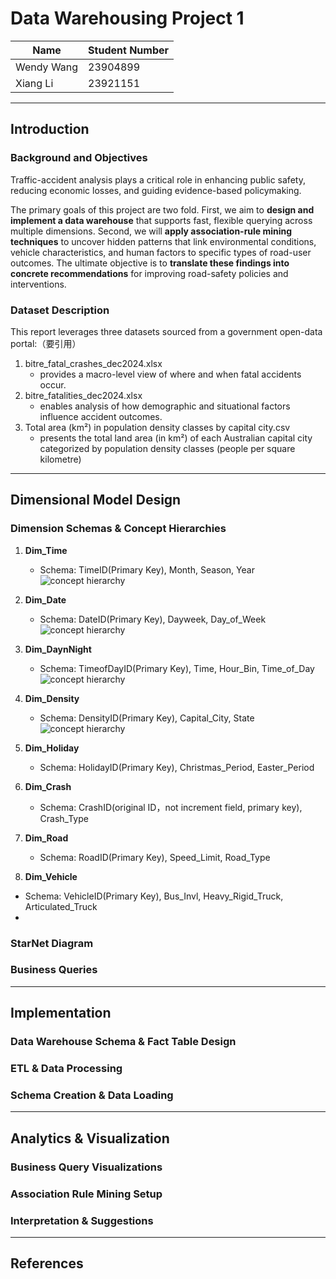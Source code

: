 # Data Warehousing Project 1

| Name       | Student Number |
| ---------- | -------------- |
| Wendy Wang | 23904899       |
| Xiang Li   | 23921151       |

---

## Introduction

### Background and Objectives

Traffic-accident analysis plays a critical role in enhancing public safety, reducing economic losses, and guiding evidence-based policymaking.

The primary goals of this project are two fold. First, we aim to **design and implement a data warehouse** that supports fast, flexible querying across multiple dimensions. Second, we will **apply association-rule mining techniques** to uncover hidden patterns that link environmental conditions, vehicle characteristics, and human factors to specific types of road-user outcomes. The ultimate objective is to **translate these findings into concrete recommendations** for improving road-safety policies and interventions.

### Dataset Description

This report leverages three datasets sourced from a government open-data portal:（要引用）

1. bitre_fatal_crashes_dec2024.xlsx
   - provides a macro-level view of where and when fatal accidents occur.
2. bitre_fatalities_dec2024.xlsx
   - enables analysis of how demographic and situational factors influence accident outcomes.
3. Total area (km²) in population density classes by capital city.csv
   - presents the total land area (in km²) of each Australian capital city categorized by population density classes (people per square kilometre)

---

## Dimensional Model Design

### Dimension Schemas & Concept Hierarchies

1. **Dim_Time**

   - Schema: TimeID(Primary Key), Month, Season, Year
     ![concept hierarchy](/Users/akiko/Desktop/CITS5504-DW-Project1/Dim_Time.png)

2. **Dim_Date**

   - Schema: DateID(Primary Key), Dayweek, Day_of_Week
     ![concept hierarchy](/Users/akiko/Desktop/CITS5504-DW-Project1/Dim_Date.png)

3. **Dim_DaynNight**

   - Schema: TimeofDayID(Primary Key), Time, Hour_Bin, Time_of_Day
     ![concept hierarchy](/Users/akiko/Desktop/CITS5504-DW-Project1/Dim_TimeofDay.png)

4. **Dim_Density**

   - Schema: DensityID(Primary Key), Capital_City, State
     ![concept hierarchy](/Users/akiko/Desktop/CITS5504-DW-Project1/Dim_Density.png)

5. **Dim_Holiday**

   - Schema: HolidayID(Primary Key), Christmas_Period, Easter_Period

6. **Dim_Crash**
   - Schema: CrashID(original ID，not increment field, primary key), Crash_Type
7. **Dim_Road**
   - Schema: RoadID(Primary Key), Speed_Limit, Road_Type
8. **Dim_Vehicle**

- Schema: VehicleID(Primary Key), Bus_Invl, Heavy_Rigid_Truck, Articulated_Truck
-

### StarNet Diagram

### Business Queries

---

## Implementation

### Data Warehouse Schema & Fact Table Design

### ETL & Data Processing

### Schema Creation & Data Loading

---

## Analytics & Visualization

### Business Query Visualizations

### Association Rule Mining Setup

### Interpretation & Suggestions

---

## References
